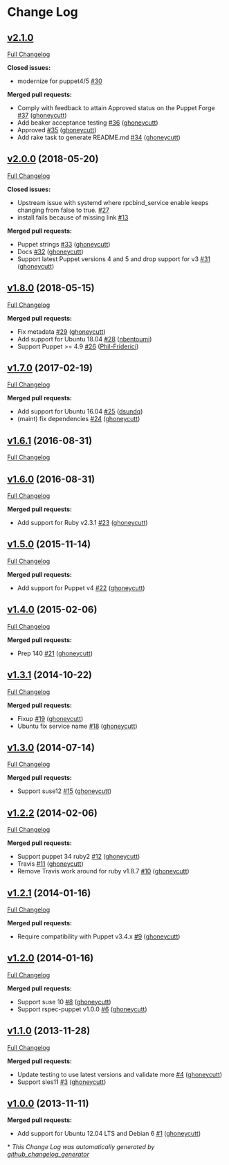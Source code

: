 # Change Log

## [v2.1.0](https://github.com/ghoneycutt/puppet-module-rpcbind/tree/v2.1.0)

[Full Changelog](https://github.com/ghoneycutt/puppet-module-rpcbind/compare/v2.0.0...v2.1.0)

**Closed issues:**

- modernize for puppet4/5 [\#30](https://github.com/ghoneycutt/puppet-module-rpcbind/issues/30)

**Merged pull requests:**

- Comply with feedback to attain Approved status on the Puppet Forge [\#37](https://github.com/ghoneycutt/puppet-module-rpcbind/pull/37) ([ghoneycutt](https://github.com/ghoneycutt))
- Add beaker acceptance testing [\#36](https://github.com/ghoneycutt/puppet-module-rpcbind/pull/36) ([ghoneycutt](https://github.com/ghoneycutt))
- Approved [\#35](https://github.com/ghoneycutt/puppet-module-rpcbind/pull/35) ([ghoneycutt](https://github.com/ghoneycutt))
- Add rake task to generate README.md [\#34](https://github.com/ghoneycutt/puppet-module-rpcbind/pull/34) ([ghoneycutt](https://github.com/ghoneycutt))

## [v2.0.0](https://github.com/ghoneycutt/puppet-module-rpcbind/tree/v2.0.0) (2018-05-20)
[Full Changelog](https://github.com/ghoneycutt/puppet-module-rpcbind/compare/v1.8.0...v2.0.0)

**Closed issues:**

- Upstream issue with systemd where rpcbind\_service enable keeps changing from false to true. [\#27](https://github.com/ghoneycutt/puppet-module-rpcbind/issues/27)
- install fails because of missing link [\#13](https://github.com/ghoneycutt/puppet-module-rpcbind/issues/13)

**Merged pull requests:**

- Puppet strings [\#33](https://github.com/ghoneycutt/puppet-module-rpcbind/pull/33) ([ghoneycutt](https://github.com/ghoneycutt))
- Docs [\#32](https://github.com/ghoneycutt/puppet-module-rpcbind/pull/32) ([ghoneycutt](https://github.com/ghoneycutt))
- Support latest Puppet versions 4 and 5 and drop support for v3 [\#31](https://github.com/ghoneycutt/puppet-module-rpcbind/pull/31) ([ghoneycutt](https://github.com/ghoneycutt))

## [v1.8.0](https://github.com/ghoneycutt/puppet-module-rpcbind/tree/v1.8.0) (2018-05-15)
[Full Changelog](https://github.com/ghoneycutt/puppet-module-rpcbind/compare/v1.7.0...v1.8.0)

**Merged pull requests:**

- Fix metadata [\#29](https://github.com/ghoneycutt/puppet-module-rpcbind/pull/29) ([ghoneycutt](https://github.com/ghoneycutt))
- Add support for Ubuntu 18.04 [\#28](https://github.com/ghoneycutt/puppet-module-rpcbind/pull/28) ([nbentoumi](https://github.com/nbentoumi))
- Support Puppet \>= 4.9 [\#26](https://github.com/ghoneycutt/puppet-module-rpcbind/pull/26) ([Phil-Friderici](https://github.com/Phil-Friderici))

## [v1.7.0](https://github.com/ghoneycutt/puppet-module-rpcbind/tree/v1.7.0) (2017-02-19)
[Full Changelog](https://github.com/ghoneycutt/puppet-module-rpcbind/compare/v1.6.1...v1.7.0)

**Merged pull requests:**

- Add support for Ubuntu 16.04 [\#25](https://github.com/ghoneycutt/puppet-module-rpcbind/pull/25) ([dsundq](https://github.com/dsundq))
- \(maint\) fix dependencies [\#24](https://github.com/ghoneycutt/puppet-module-rpcbind/pull/24) ([ghoneycutt](https://github.com/ghoneycutt))

## [v1.6.1](https://github.com/ghoneycutt/puppet-module-rpcbind/tree/v1.6.1) (2016-08-31)
[Full Changelog](https://github.com/ghoneycutt/puppet-module-rpcbind/compare/v1.6.0...v1.6.1)

## [v1.6.0](https://github.com/ghoneycutt/puppet-module-rpcbind/tree/v1.6.0) (2016-08-31)
[Full Changelog](https://github.com/ghoneycutt/puppet-module-rpcbind/compare/v1.5.0...v1.6.0)

**Merged pull requests:**

- Add support for Ruby v2.3.1 [\#23](https://github.com/ghoneycutt/puppet-module-rpcbind/pull/23) ([ghoneycutt](https://github.com/ghoneycutt))

## [v1.5.0](https://github.com/ghoneycutt/puppet-module-rpcbind/tree/v1.5.0) (2015-11-14)
[Full Changelog](https://github.com/ghoneycutt/puppet-module-rpcbind/compare/v1.4.0...v1.5.0)

**Merged pull requests:**

- Add support for Puppet v4 [\#22](https://github.com/ghoneycutt/puppet-module-rpcbind/pull/22) ([ghoneycutt](https://github.com/ghoneycutt))

## [v1.4.0](https://github.com/ghoneycutt/puppet-module-rpcbind/tree/v1.4.0) (2015-02-06)
[Full Changelog](https://github.com/ghoneycutt/puppet-module-rpcbind/compare/v1.3.1...v1.4.0)

**Merged pull requests:**

- Prep 140 [\#21](https://github.com/ghoneycutt/puppet-module-rpcbind/pull/21) ([ghoneycutt](https://github.com/ghoneycutt))

## [v1.3.1](https://github.com/ghoneycutt/puppet-module-rpcbind/tree/v1.3.1) (2014-10-22)
[Full Changelog](https://github.com/ghoneycutt/puppet-module-rpcbind/compare/v1.3.0...v1.3.1)

**Merged pull requests:**

- Fixup [\#19](https://github.com/ghoneycutt/puppet-module-rpcbind/pull/19) ([ghoneycutt](https://github.com/ghoneycutt))
- Ubuntu fix service name [\#18](https://github.com/ghoneycutt/puppet-module-rpcbind/pull/18) ([ghoneycutt](https://github.com/ghoneycutt))

## [v1.3.0](https://github.com/ghoneycutt/puppet-module-rpcbind/tree/v1.3.0) (2014-07-14)
[Full Changelog](https://github.com/ghoneycutt/puppet-module-rpcbind/compare/v1.2.2...v1.3.0)

**Merged pull requests:**

- Support suse12 [\#15](https://github.com/ghoneycutt/puppet-module-rpcbind/pull/15) ([ghoneycutt](https://github.com/ghoneycutt))

## [v1.2.2](https://github.com/ghoneycutt/puppet-module-rpcbind/tree/v1.2.2) (2014-02-06)
[Full Changelog](https://github.com/ghoneycutt/puppet-module-rpcbind/compare/v1.2.1...v1.2.2)

**Merged pull requests:**

- Support puppet 34 ruby2 [\#12](https://github.com/ghoneycutt/puppet-module-rpcbind/pull/12) ([ghoneycutt](https://github.com/ghoneycutt))
- Travis [\#11](https://github.com/ghoneycutt/puppet-module-rpcbind/pull/11) ([ghoneycutt](https://github.com/ghoneycutt))
- Remove Travis work around for ruby v1.8.7 [\#10](https://github.com/ghoneycutt/puppet-module-rpcbind/pull/10) ([ghoneycutt](https://github.com/ghoneycutt))

## [v1.2.1](https://github.com/ghoneycutt/puppet-module-rpcbind/tree/v1.2.1) (2014-01-16)
[Full Changelog](https://github.com/ghoneycutt/puppet-module-rpcbind/compare/v1.2.0...v1.2.1)

**Merged pull requests:**

- Require compatibility with Puppet v3.4.x [\#9](https://github.com/ghoneycutt/puppet-module-rpcbind/pull/9) ([ghoneycutt](https://github.com/ghoneycutt))

## [v1.2.0](https://github.com/ghoneycutt/puppet-module-rpcbind/tree/v1.2.0) (2014-01-16)
[Full Changelog](https://github.com/ghoneycutt/puppet-module-rpcbind/compare/v1.1.0...v1.2.0)

**Merged pull requests:**

- Support suse 10 [\#8](https://github.com/ghoneycutt/puppet-module-rpcbind/pull/8) ([ghoneycutt](https://github.com/ghoneycutt))
- Support rspec-puppet v1.0.0 [\#6](https://github.com/ghoneycutt/puppet-module-rpcbind/pull/6) ([ghoneycutt](https://github.com/ghoneycutt))

## [v1.1.0](https://github.com/ghoneycutt/puppet-module-rpcbind/tree/v1.1.0) (2013-11-28)
[Full Changelog](https://github.com/ghoneycutt/puppet-module-rpcbind/compare/v1.0.0...v1.1.0)

**Merged pull requests:**

- Update testing to use latest versions and validate more [\#4](https://github.com/ghoneycutt/puppet-module-rpcbind/pull/4) ([ghoneycutt](https://github.com/ghoneycutt))
- Support sles11 [\#3](https://github.com/ghoneycutt/puppet-module-rpcbind/pull/3) ([ghoneycutt](https://github.com/ghoneycutt))

## [v1.0.0](https://github.com/ghoneycutt/puppet-module-rpcbind/tree/v1.0.0) (2013-11-11)
**Merged pull requests:**

- Add support for Ubuntu 12.04 LTS and Debian 6 [\#1](https://github.com/ghoneycutt/puppet-module-rpcbind/pull/1) ([ghoneycutt](https://github.com/ghoneycutt))



\* *This Change Log was automatically generated by [github_changelog_generator](https://github.com/skywinder/Github-Changelog-Generator)*
